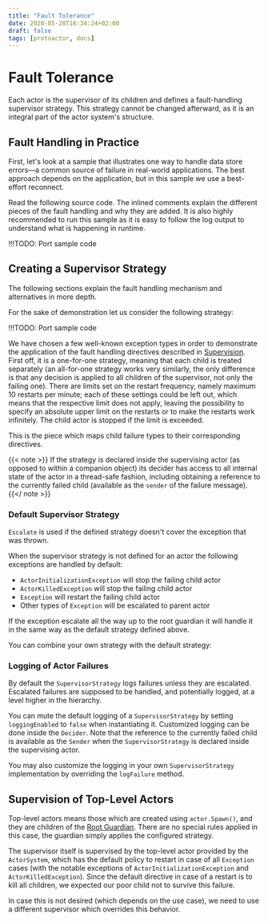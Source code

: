 ```yaml
---
title: "Fault Tolerance"
date: 2020-05-28T16:34:24+02:00
draft: false
tags: [protoactor, docs]
---
```

# Fault Tolerance

Each actor is the supervisor of its children and defines a fault-handling supervisor strategy.
This strategy cannot be changed afterward, as it is an integral part of the actor system's structure.

## Fault Handling in Practice

First, let's look at a sample that illustrates one way to handle data store errors—a common source of failure in real-world applications. The best approach depends on the application, but in this sample we use a best-effort reconnect.

Read the following source code. The inlined comments explain the different pieces of
the fault handling and why they are added. It is also highly recommended to run this
sample as it is easy to follow the log output to understand what is happening in runtime.

!!!TODO: Port sample code

## Creating a Supervisor Strategy

The following sections explain the fault handling mechanism and alternatives
in more depth.

For the sake of demonstration let us consider the following strategy:

!!!TODO: Port sample code

We have chosen a few well-known exception types in order to demonstrate the
application of the fault handling directives described in [Supervision](supervision.md).
First off, it is a one-for-one strategy, meaning that each child is treated
separately (an all-for-one strategy works very similarly, the only difference
is that any decision is applied to all children of the supervisor, not only the
failing one). There are limits set on the restart frequency, namely maximum 10
restarts per minute; each of these settings could be left out, which means
that the respective limit does not apply, leaving the possibility to specify an
absolute upper limit on the restarts or to make the restarts work infinitely.
The child actor is stopped if the limit is exceeded.

This is the piece which maps child failure types to their corresponding directives.

{{< note >}}
If the strategy is declared inside the supervising actor (as opposed to
within a companion object) its decider has access to all internal state of
the actor in a thread-safe fashion, including obtaining a reference to the
currently failed child (available as the ``sender`` of the failure message).
{{</ note >}}

### Default Supervisor Strategy

`Escalate` is used if the defined strategy doesn't cover the exception that was thrown.

When the supervisor strategy is not defined for an actor the following
exceptions are handled by default:

* `ActorInitializationException` will stop the failing child actor
* `ActorKilledException` will stop the failing child actor
* `Exception` will restart the failing child actor
* Other types of `Exception` will be escalated to parent actor

If the exception escalate all the way up to the root guardian it will handle it
in the same way as the default strategy defined above.

You can combine your own strategy with the default strategy:

### Logging of Actor Failures

By default the `SupervisorStrategy` logs failures unless they are escalated.
Escalated failures are supposed to be handled, and potentially logged, at a level
higher in the hierarchy.

You can mute the default logging of a `SupervisorStrategy` by setting
`loggingEnabled` to `false` when instantiating it. Customized logging
can be done inside the `Decider`. Note that the reference to the currently
failed child is available as the `Sender` when the `SupervisorStrategy` is
declared inside the supervising actor.

You may also customize the logging in your own ``SupervisorStrategy`` implementation
by overriding the `logFailure` method.

## Supervision of Top-Level Actors

Top-level actors means those which are created using `actor.Spawn()`, and
they are children of the [Root Guardian](root-guardian.md). There are no
special rules applied in this case, the guardian simply applies the configured
strategy.

The supervisor itself is supervised by the top-level actor provided by the
`ActorSystem`, which has the default policy to restart in case of all
`Exception` cases (with the notable exceptions of
`ActorInitializationException` and `ActorKilledException`). Since the
default directive in case of a restart is to kill all children, we expected our poor
child not to survive this failure.

In case this is not desired (which depends on the use case), we need to use a
different supervisor which overrides this behavior.
